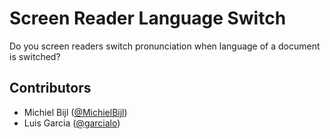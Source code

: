 # Screen Reader Language Switch
Do you screen readers switch pronunciation when language of a document is switched?

## Contributors
* Michiel Bijl ([@MichielBijl](https://twitter.com/MichielBijl))
* Luis Garcia ([@garcialo](https://twitter.com/garcialo))
